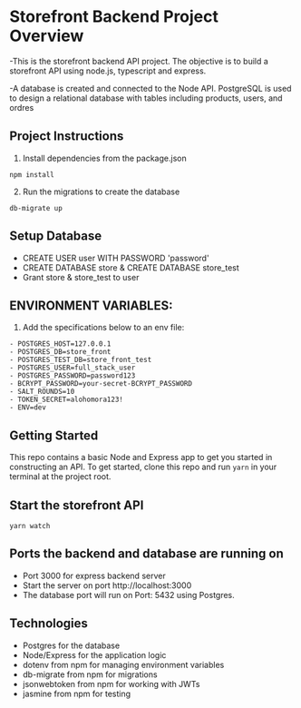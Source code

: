# Storefront Backend Project Overview
-This is the storefront backend API project. The objective is to build a storefront API using node.js, typescript and express. 

-A database is created and connected to the Node API. PostgreSQL is used to design a relational database with tables including products, users, and ordres 

## Project Instructions 

1. Install dependencies from the package.json 
```
npm install

```

2. Run the migrations to create the database 

```
db-migrate up

```
## Setup Database

- CREATE USER user WITH PASSWORD  'password' 
- CREATE DATABASE store & CREATE DATABASE store_test
- Grant store & store_test to user

## ENVIRONMENT VARIABLES:

1. Add the specifications below to an env file:
```
- POSTGRES_HOST=127.0.0.1
- POSTGRES_DB=store_front
- POSTGRES_TEST_DB=store_front_test
- POSTGRES_USER=full_stack_user
- POSTGRES_PASSWORD=password123
- BCRYPT_PASSWORD=your-secret-BCRYPT_PASSWORD
- SALT_ROUNDS=10
- TOKEN_SECRET=alohomora123!
- ENV=dev
```
## Getting Started

This repo contains a basic Node and Express app to get you started in constructing an API. To get started, clone this repo and run `yarn` in your terminal at the project root.

## Start the storefront API 

```
yarn watch

```
## Ports the backend and database are running on 

- Port 3000 for express backend server
- Start the server on port http://localhost:3000
- The database port will run on Port: 5432 using Postgres. 


## Technologies
- Postgres for the database
- Node/Express for the application logic
- dotenv from npm for managing environment variables
- db-migrate from npm for migrations
- jsonwebtoken from npm for working with JWTs
- jasmine from npm for testing